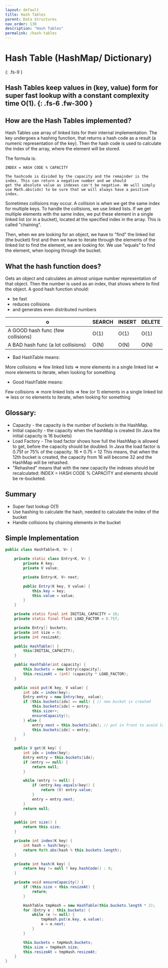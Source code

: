 ```yaml
---
layout: default
title: Hash Tables
parent: Data Structures
nav_order: 130
description: "Hash Tables"
permalink: /hash-tables
---
```

# Hash Table (HashMap/ Dictionary)
{: .fs-9 }
 
Hash Tables keep values in (key, value) form for super fast lookup with a constant complexity time O(1).
{: .fs-6 .fw-300 }
---
## How are the Hash Tables implemented?
Hash Tables use array of linked lists for their internal implementation.
The key undergoes a hashing function, that returns a hash code as a result (a numeric representation of the key).
Then the hash code is used to calculate the index of the array, where the element will be stored. 

The formula is:
```
INDEX = HASH CODE % CAPACITY

The hashcode is divided by the capacity and the remainder is the index. This can return a negative number and we should 
get the absolute value as indexes can't be negative. We will simply use Math.abs(idx) to be sure that we will always have a positive index.
```

Sometimes collisions may occur. A collision is when we get the same index for multiple keys.
To handle the collisions, we use linked lists. If we get multiple elements with the same index, 
we put these element in a single linked list (or in a bucket), located at the specified index in the array. 
This is called "chaining".

Then, when we are looking for an object, we have to "find" the linked list (the bucket) first and then 
we have to iterate through the elements of the linked list to find the element, we are looking for. 
We use "equals" to find the element, when looping through the bucket.

## What the hash function does?
Gets an object and calculates an almost unique number representation of that object. Then the number is used
as an index, that shows where to find the object.
A good hash function should:
* be fast
* reduces collisions
* and generates even distributed numbers

o| SEARCH|INSERT|DELETE
---|---|---|---
A GOOD hash func (few collisions)|O(1)|O(1)|O(1)
A BAD hash func (a lot collisions)|O(N)|O(N)|O(N)

* Bad HashTable means:

More collisions => few linked lists => more elements in a single linked list => more elements to iterate, when looking for something

* Good HashTable means:

Few collisions => more linked lists => few (or 1) elements in a single linked list => less or no elements to iterate, when looking for something

## Glossary:
* Capacity - the capacity is the number of buckets in the HashMap.
* Initial capacity - the capacity when the hashMap is created (In Java the initial capacity is 16 buckets)
* Load Factory - The load factor shows how full the HashMap is allowed to get, before the capacity should be doubled. 
In Java the load factor is 0.75f or 75% of the capacity. 16 * 0.75 = 12 This means, that when the 12th bucket is created,
the capacity from 16 will become 32 and the HashMap will be rehashed.
* "Rehashed" means that with the new capacity the indexes should be recalculated: INDEX = HASH CODE % CAPACITY and elements should be re-bucketed.

## Summary
* Super fast lookup O(1)
* Use hashing to calculate the hash, needed to calculate the index of the bucket
* Handle collisions by chaining elements in the bucket

## Simple Implementation
```java
public class HashTable<K, V> {

    private static class Entry<K, V> {
        private K key;
        private V value;

        private Entry<K, V> next;

        public Entry(K key, V value) {
            this.key = key;
            this.value = value;
        }
    }

    private static final int INITIAL_CAPACITY = 16;
    private static final float LOAD_FACTOR = 0.75f;

    private Entry[] buckets;
    private int size = 0;
    private int resizeAt;

    public HashTable() {
        this(INITIAL_CAPACITY);
    }

    public HashTable(int capacity) {
        this.buckets = new Entry[capacity];
        this.resizeAt = (int) (capacity * LOAD_FACTOR);
    }

    public void put(K key, V value) {
        int idx = index(key);
        Entry entry = new Entry(key, value);
        if (this.buckets[idx] == null) { // new bucket is created
            this.buckets[idx] = entry;
            this.size++;
            ensureCapacity();
        } else {
            entry.next = this.buckets[idx]; // put in front to avoid loop
            this.buckets[idx] = entry;
        }
    }

    public V get(K key) {
        int idx = index(key);
        Entry entry = this.buckets[idx];
        if (entry == null) {
            return null;
        }

        while (entry != null) {
            if (entry.key.equals(key)) {
                return (V) entry.value;
            }
            entry = entry.next;
        }
        return null;
    }

    public int size() {
        return this.size;
    }

    private int index(K key) {
        int hash = hash(key);
        return Math.abs(hash % this.buckets.length);
    }

    private int hash(K key) {
        return key != null ? key.hashCode() : 0;
    }

    private void ensureCapacity() {
        if (this.size < this.resizeAt) {
            return;
        }

        HashTable tmpHash = new HashTable(this.buckets.length * 2);
        for (Entry e : this.buckets) {
            while (e != null) {
                tmpHash.put(e.key, e.value);
                e = e.next;
            }
        }

        this.buckets = tmpHash.buckets;
        this.size = tmpHash.size;
        this.resizeAt = tmpHash.resizeAt;
    }
}

```

